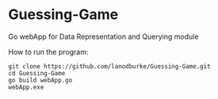 # Guessing-Game
Go webApp for Data Representation and Querying module

How to run the program: 
```
git clone https://github.com/lanodburke/Guessing-Game.git
cd Guessing-Game
go build webApp.go
webApp.exe
```


